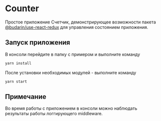 # Counter

Простое приложение Счетчик, демонстрирующее возможности пакета [@budarin/use-react-redux]() для управления состоянием приложения.

## Запуск приложения

В консоли перейдите в папку с примером и выполните команду

```bash
yarn install
```

После установки необходимых модулей - выполните команду

```bash
yarn start
```

## Примечание

Во время работы с приложением в консоли можно наблюдать результаты работы логгирующего middleware.
